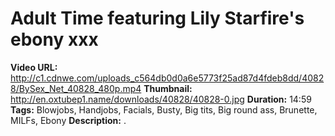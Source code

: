 # Adult Time featuring Lily Starfire's ebony xxx

**Video URL:** http://c1.cdnwe.com/uploads_c564db0d0a6e5773f25ad87d4fdeb8dd/40828/BySex_Net_40828_480p.mp4
**Thumbnail:** http://en.oxtubep1.name/downloads/40828/40828-0.jpg
**Duration:** 14:59
**Tags:** Blowjobs, Handjobs, Facials, Busty, Big tits, Big round ass, Brunette, MILFs, Ebony
**Description:** .